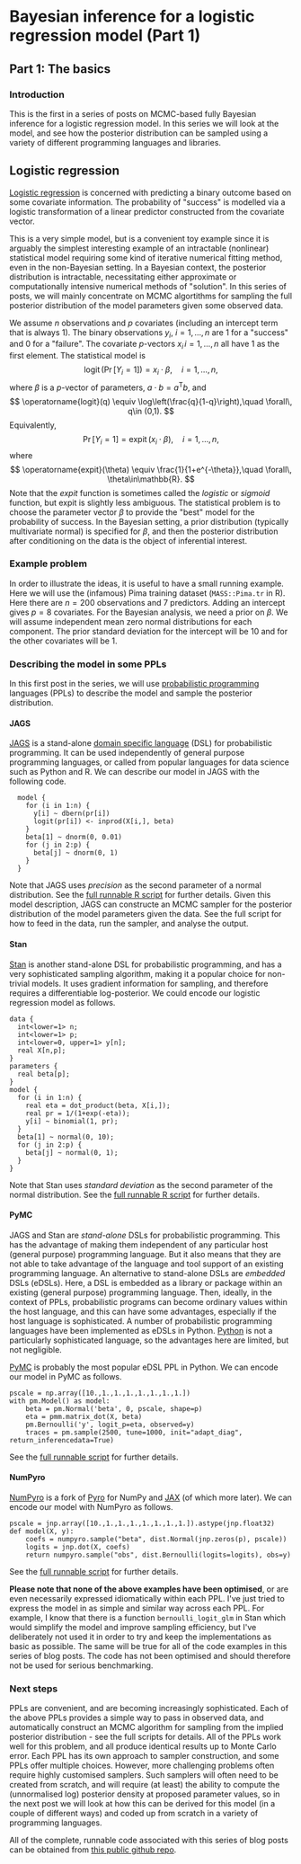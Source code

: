 # Bayesian inference for a logistic regression model (Part 1)

## Part 1: The basics

### Introduction

This is the first in a series of posts on MCMC-based fully Bayesian inference for a logistic regression model. In this series we will look at the model, and see how the posterior distribution can be sampled using a variety of different programming languages and libraries. 

## Logistic regression

[Logistic regression](https://en.wikipedia.org/wiki/Logistic_regression) is concerned with predicting a binary outcome based on some covariate information. The probability of "success" is modelled via a logistic transformation of a linear predictor constructed from the covariate vector.

This is a very simple model, but is a convenient toy example since it is arguably the simplest interesting example of an intractable (nonlinear) statistical model requiring some kind of iterative numerical fitting method, even in the non-Bayesian setting. In a Bayesian context, the posterior distribution is intractable, necessitating either approximate or computationally intensive numerical methods of "solution". In this series of posts, we will mainly concentrate on MCMC algortithms for sampling the full posterior distribution of the model parameters given some observed data.

We assume $n$ observations and $p$ covariates (including an intercept term that is always 1). The binary observations $y_i,\ i=1,\ldots,n$ are 1 for a "success" and 0 for a "failure". The covariate $p$-vectors $x_i\, i=1,\ldots,n$ all have 1 as the first element. The statistical model is
$$
\operatorname{logit}\left(\operatorname{Pr}[Y_i = 1]\right) = x_i \cdot \beta,\quad i=1,\ldots,n,
$$
where $\beta$ is a $p$-vector of parameters, $a\cdot b = a^\textsf{T} b$, and
$$
\operatorname{logit}(q) \equiv \log\left(\frac{q}{1-q}\right),\quad \forall\, q\in (0,1).
$$
Equivalently,
$$
\operatorname{Pr}[Y_i = 1] = \operatorname{expit}(x_i \cdot \beta),\quad i=1,\ldots,n,
$$
where
$$
\operatorname{expit}(\theta) \equiv \frac{1}{1+e^{-\theta}},\quad \forall\, \theta\in\mathbb{R}.
$$
Note that the *expit* function is sometimes called the *logistic* or *sigmoid* function, but expit is slightly less ambiguous. The statistical problem is to choose the parameter vector $\beta$ to provide the "best" model for the probability of success. In the Bayesian setting, a prior distribution (typically multivariate normal) is specified for $\beta$, and then the posterior distribution after conditioning on the data is the object of inferential interest.

### Example problem

In order to illustrate the ideas, it is useful to have a small running example. Here we will use the (infamous) Pima training dataset (`MASS::Pima.tr` in R). Here there are $n=200$ observations and 7 predictors. Adding an intercept gives $p=8$ covariates. For the Bayesian analysis, we need a prior on $\beta$. We will assume independent mean zero normal distributions for each component. The prior standard deviation for the intercept will be 10 and for the other covariates will be 1.

### Describing the model in some PPLs

In this first post in the series, we will use [probabilistic programming](https://en.wikipedia.org/wiki/Probabilistic_programming) languages (PPLs) to describe the model and sample the posterior distribution.

#### JAGS

[JAGS](https://sourceforge.net/projects/mcmc-jags/) is a stand-alone [domain specific language](https://en.wikipedia.org/wiki/Domain-specific_language) (DSL) for probabilistic programming. It can be used independently of general purpose programming languages, or called from popular languages for data science such as Python and R. We can describe our model in JAGS with the following code.

```
  model {
    for (i in 1:n) {
      y[i] ~ dbern(pr[i])
      logit(pr[i]) <- inprod(X[i,], beta)
    }
    beta[1] ~ dnorm(0, 0.01)
    for (j in 2:p) {
      beta[j] ~ dnorm(0, 1)
    }
  }
```
Note that JAGS uses *precision* as the second parameter of a normal distribution. See the [full runnable R script](https://github.com/darrenjw/logreg/blob/main/R/fit-rjags.R) for further details. Given this model description, JAGS can constructe an MCMC sampler for the posterior distribution of the model parameters given the data. See the full script for how to feed in the data, run the sampler, and analyse the output.

#### Stan

[Stan](https://mc-stan.org/) is another stand-alone DSL for probabilistic programming, and has a very sophisticated sampling algorithm, making it a popular choice for non-trivial models. It uses gradient information for sampling, and therefore requires a differentiable log-posterior. We could encode our logistic regression model as follows.
```
data {
  int<lower=1> n;
  int<lower=1> p;
  int<lower=0, upper=1> y[n];
  real X[n,p];
}
parameters {
  real beta[p];
}
model {
  for (i in 1:n) {
    real eta = dot_product(beta, X[i,]);
    real pr = 1/(1+exp(-eta));
    y[i] ~ binomial(1, pr);
  }
  beta[1] ~ normal(0, 10);
  for (j in 2:p) {
    beta[j] ~ normal(0, 1);
  }
}
```
Note that Stan uses *standard deviation* as the second parameter of the normal distribution. See the [full runnable R script](https://github.com/darrenjw/logreg/blob/main/R/fit-rstan.R) for further details.

#### PyMC

JAGS and Stan are *stand-alone* DSLs for probabilistic programming. This has the advantage of making them independent of any particular host (general purpose) programming language. But it also means that they are not able to take advantage of the language and tool support of an existing programming language. An alternative to stand-alone DSLs are *embedded* DSLs (eDSLs). Here, a DSL is embedded as a library or package within an existing (general purpose) programming language. Then, ideally, in the context of PPLs, probabilistic programs can become ordinary values within the host language, and this can have some advantages, especially if the host language is sophisticated. A number of probabilistic programming languages have been implemented as eDSLs in Python. [Python](https://www.python.org/) is not a particularly sophisticated language, so the advantages here are limited, but not negligible.

[PyMC](https://www.pymc.io/) is probably the most popular eDSL PPL in Python. We can encode our model in PyMC as follows.
```
pscale = np.array([10.,1.,1.,1.,1.,1.,1.,1.])
with pm.Model() as model:
    beta = pm.Normal('beta', 0, pscale, shape=p)
    eta = pmm.matrix_dot(X, beta)
    pm.Bernoulli('y', logit_p=eta, observed=y)
    traces = pm.sample(2500, tune=1000, init="adapt_diag", return_inferencedata=True)
```
See the [full runnable script](https://github.com/darrenjw/logreg/blob/main/Python/fit-pymc.py) for further details.

#### NumPyro

[NumPyro](https://github.com/pyro-ppl/numpyro) is a fork of [Pyro](https://github.com/pyro-ppl/pyro) for NumPy and [JAX](https://jax.readthedocs.io/) (of which more later). We can encode our model with NumPyro as follows.
```
pscale = jnp.array([10.,1.,1.,1.,1.,1.,1.,1.]).astype(jnp.float32)
def model(X, y):
    coefs = numpyro.sample("beta", dist.Normal(jnp.zeros(p), pscale))
    logits = jnp.dot(X, coefs)
    return numpyro.sample("obs", dist.Bernoulli(logits=logits), obs=y)
```
See the [full runnable script](https://github.com/darrenjw/logreg/blob/main/Python/fit-numpyro.py) for further details.

**Please note that none of the above examples have been optimised**, or are even necessarily expressed idiomatically within each PPL. I've just tried to express the model in as simple and similar way across each PPL. For example, I know that there is a function `bernoulli_logit_glm` in Stan which would simplify the model and improve sampling efficiency, but I've deliberately not used it in order to try and keep the implementations as basic as possible. The same will be true for all of the code examples in this series of blog posts. The code has not been optimised and should therefore not be used for serious benchmarking.

### Next steps

PPLs are convenient, and are becoming increasingly sophisticated. Each of the above PPLs provides a simple way to pass in observed data, and automatically construct an MCMC algorithm for sampling from the implied posterior distribution - see the full scripts for details. All of the PPLs work well for this problem, and all produce identical results up to Monte Carlo error. Each PPL has its own approach to sampler construction, and some PPLs offer multiple choices. However, more challenging problems often require highly customised samplers. Such samplers will often need to be created from scratch, and will require (at least) the ability to compute the (unnormalised log) posterior density at proposed parameter values, so in the next post we will look at how this can be derived for this model (in a couple of different ways) and coded up from scratch in a variety of programming languages.

All of the complete, runnable code associated with this series of blog posts can be obtained from [this public github repo](https://github.com/darrenjw/logreg).

